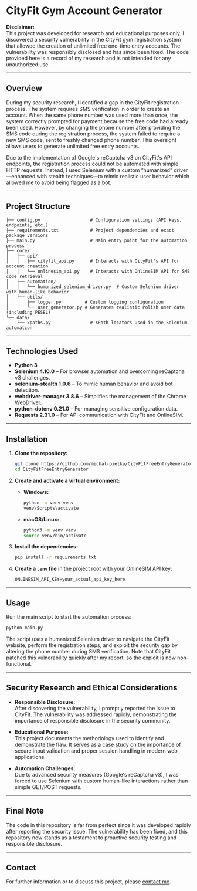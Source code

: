 # CityFit Gym Account Generator

**Disclaimer:**  
This project was developed for research and educational purposes only. I discovered a security vulnerability in the CityFit gym registration system that allowed the creation of unlimited free one-time entry accounts. The vulnerability was responsibly disclosed and has since been fixed. The code provided here is a record of my research and is not intended for any unauthorized use.

---

## Overview

During my security research, I identified a gap in the CityFit registration process. The system requires SMS verification in order to create an account. When the same phone number was used more than once, the system correctly prompted for payment because the free code had already been used. However, by changing the phone number after providing the SMS code during the registration process, the system failed to require a new SMS code, sent to freshly changed phone number. This oversight allows users to generate unlimited free entry accounts.

Due to the implementation of Google's reCaptcha v3 on CityFit's API endpoints, the registration process could not be automated with simple HTTP requests. Instead, I used Selenium with a custom “humanized” driver—enhanced with stealth techniques—to mimic realistic user behavior which allowed me to avoid being flagged as a bot.

---

## Project Structure

```
├── config.py                   # Configuration settings (API keys, endpoints, etc.)
├── requirements.txt            # Project dependencies and exact package versions
├── main.py                     # Main entry point for the automation process
├── core/
│   ├── api/
│   │   ├── cityfit_api.py      # Interacts with CityFit's API for account creation
│   │   └── onlinesim_api.py    # Interacts with OnlineSIM API for SMS code retrieval
│   ├── automation/
│   │   └── humanized_selenium_driver.py  # Custom Selenium driver with human-like behavior
│   └── utils/
│       ├── logger.py         # Custom logging configuration
│       └── user_generator.py # Generates realistic Polish user data (including PESEL)
└── data/
    └── xpaths.py               # XPath locators used in the Selenium automation
```

---

## Technologies Used

- **Python 3**
- **Selenium 4.10.0** – For browser automation and overcoming reCaptcha v3 challenges.
- **selenium-stealth 1.0.6** – To mimic human behavior and avoid bot detection.
- **webdriver-manager 3.8.6** – Simplifies the management of the Chrome WebDriver.
- **python-dotenv 0.21.0** – For managing sensitive configuration data.
- **Requests 2.31.0** – For API communication with CityFit and OnlineSIM.

---

## Installation

1. **Clone the repository:**

   ```bash
   git clone https://github.com/michal-pielka/CityFitFreeEntryGenerator.git
   cd CityFitFreeEntryGenerator
   ```

2. **Create and activate a virtual environment:**

   - **Windows:**
     ```bash
     python -m venv venv
     venv\Scripts\activate
     ```
   - **macOS/Linux:**
     ```bash
     python3 -m venv venv
     source venv/bin/activate
     ```

3. **Install the dependencies:**

   ```bash
   pip install -r requirements.txt
   ```

4. **Create a `.env` file** in the project root with your OnlineSIM API key:

   ```dotenv
   ONLINESIM_API_KEY=your_actual_api_key_here
   ```

---

## Usage

Run the main script to start the automation process:

```bash
python main.py
```

The script uses a humanized Selenium driver to navigate the CityFit website, perform the registration steps, and exploit the security gap by altering the phone number during SMS verification. Note that CityFit patched this vulnerability quickly after my report, so the exploit is now non-functional.

---

## Security Research and Ethical Considerations

- **Responsible Disclosure:**  
  After discovering the vulnerability, I promptly reported the issue to CityFit. The vulnerability was addressed rapidly, demonstrating the importance of responsible disclosure in the security community.

- **Educational Purpose:**  
  This project documents the methodology used to identify and demonstrate the flaw. It serves as a case study on the importance of secure input validation and proper session handling in modern web applications.

- **Automation Challenges:**  
  Due to advanced security measures (Google's reCaptcha v3), I was forced to use Selenium with custom human-like interactions rather than simple GET/POST requests.

---

## Final Note

The code in this repository is far from perfect since it was developed rapidly after reporting the security issue. The vulnerability has been fixed, and this repository now stands as a testament to proactive security testing and responsible disclosure.

---

## Contact

For further information or to discuss this project, please [contact me](mpielka726@gmail.com).
